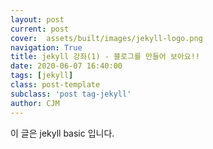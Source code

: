 ```yaml
---
layout: post
current: post
cover:  assets/built/images/jekyll-logo.png
navigation: True
title: jekyll 강좌(1) - 블로그를 만들어 보아요!!
date: 2020-06-07 16:40:00
tags: [jekyll]
class: post-template
subclass: 'post tag-jekyll'
author: CJM
---
```


이 글은 jekyll basic 입니다.